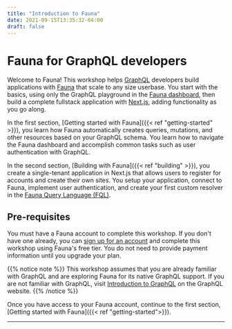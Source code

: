 ```yaml
---
title: "Introduction to Fauna"
date: 2021-09-15T13:35:32-04:00
draft: false
---
```

# Fauna for GraphQL developers

<!-- {{< vimeo id="652199129" >}} -->

Welcome to Fauna! This workshop helps [GraphQL][graphql] developers build applications with [Fauna][fauna] that scale to any size userbase. You start with the basics, using only the GraphQL playground in the [Fauna dashboard][fauna-dashboard], then build a complete fullstack application with [Next.js][nextjs], adding functionality as you go along.

In the first section, [Getting started with Fauna]({{< ref "getting-started" >}}), you learn how Fauna automatically creates queries, mutations, and other resources based on your GraphQL schema. You learn how to navigate the Fauna dashboard and accomplish common tasks such as user authentication with GraphQL.

In the second section, [Building with Fauna]({{< ref "building" >}}), you create a single-tenant application in Next.js that allows users to register for accounts and create their own sites. You setup your application, connect to Fauna, implement user authentication, and create your first custom resolver in the [Fauna Query Language (FQL)](fql).

## Pre-requisites

You must have a Fauna account to complete this workshop. If you don't have one already, you can [sign up for an account][fauna-signup] and complete this workshop using Fauna's free tier. You do not need to provide payment information until you upgrade your plan. 

{{% notice note %}}
This workshop assumes that you are already familiar with GraphQL and are exploring Fauna for its native GraphQL support. If you are not familiar with GraphQL, visit [Introduction to GraphQL](https://graphql.org/learn/) on the GraphQL website.
{{% /notice %}}

Once you have access to your Fauna account, continue to the first section, [Getting started with Fauna]({{< ref "getting-started">}}).

---

[fauna]: https://fauna.com
[fauna-dashboard]: https://dashboard.fauna.com
[fauna-signup]: https://dashboard.fauna.com/accounts/register
[fql]: https://docs.fauna.com/fauna/current/api/fql/
[graphql]: https://graphql.org
[graphql-learn]: https://graphql.org/learn/
[nextjs]: https://nextjs.org
